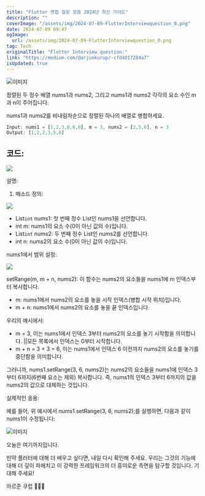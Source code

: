 ```yaml
---
title: "Flutter 면접 질문 모음 2024년 최신 가이드"
description: ""
coverImage: "/assets/img/2024-07-09-FlutterInterviewquestion_0.png"
date: 2024-07-09 09:47
ogImage: 
  url: /assets/img/2024-07-09-FlutterInterviewquestion_0.png
tag: Tech
originalTitle: "Flutter Interview question:"
link: "https://medium.com/@arjunkurup/-cfd4817284a7"
isUpdated: true
---
```






![이미지](/assets/img/2024-07-09-FlutterInterviewquestion_0.png)

정렬된 두 정수 배열 nums1과 nums2, 그리고 nums1과 nums2 각각의 요소 수인 m과 n이 주어집니다.

nums1과 nums2를 비내림차순으로 정렬된 하나의 배열로 병합하세요.

```js
Input: nums1 = [1,2,3,0,0,0], m = 3, nums2 = [2,5,6], n = 3
Output: [1,2,2,3,5,6]
```

<div class="content-ad"></div>

## 코드:

<img src="/assets/img/2024-07-09-FlutterInterviewquestion_1.png" />

설명:

1. 메소드 정의:

<div class="content-ad"></div>

<img src="/assets/img/2024-07-09-FlutterInterviewquestion_2.png" />

- List`int` nums1: 첫 번째 정수 List인 nums1을 선언합니다.
- int m: nums1의 요소 수(0이 아닌 값의 수)입니다.
- List`int` nums2: 두 번째 정수 List인 nums2를 선언합니다.
- int n: nums2의 요소 수(0이 아닌 값의 수)입니다.

nums1에서 범위 설정:

<img src="/assets/img/2024-07-09-FlutterInterviewquestion_3.png" />

<div class="content-ad"></div>

setRange(m, m + n, nums2): 이 함수는 nums2의 요소들을 nums1에 m 인덱스부터 복사합니다.

- m: nums1에서 nums2의 요소를 놓을 시작 인덱스(병합 시작 위치)입니다.
- m + n: nums1에서 nums2의 요소를 놓을 끝 인덱스입니다.

우리의 예시에서:

- m = 3, 이는 nums1에서 인덱스 3부터 nums2의 요소를 놓기 시작함을 의미합니다. ||모든 목록에서 인덱스는 0부터 시작합니다.
- m + n = 3 + 3 = 6, 이는 nums1에서 인덱스 6 이전까지 nums2의 요소를 놓기를 중단함을 의미합니다.

<div class="content-ad"></div>

그러니까, nums1.setRange(3, 6, nums2)는 nums2의 요소들을 nums1에 인덱스 3부터 6까지(6번째 요소는 제외) 복사합니다. 즉, nums1의 인덱스 3부터 6까지의 값을 nums2의 값으로 대체하는 것입니다.

실제적인 응용:

예를 들어, 위 예시에서 nums1.setRange(3, 6, nums2);를 실행하면, 다음과 같이 nums1이 수정됩니다:

![이미지](/assets/img/2024-07-09-FlutterInterviewquestion_4.png)

<div class="content-ad"></div>

오늘은 여기까지입니다.

만약 플러터에 대해 더 배우고 싶다면, 내일 다시 확인해 주세요. 우리는 그것의 기능에 대해 더 깊이 파헤치고 이 강력한 프레임워크의 더 흥미로운 측면을 탐구할 것입니다. 기대해 주세요!

<div class="content-ad"></div>

아르준 쿠럽 🙇🏻‍♂️
